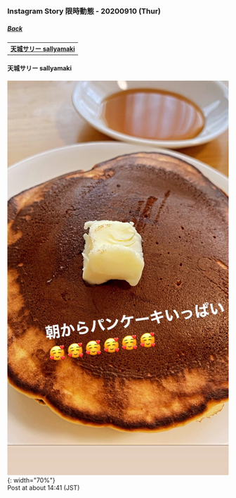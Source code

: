 ### Instagram Story 限時動態 - 20200910 (Thur)
##### [Back](../../IGstory_List.md)

<table>
<tr>
<th><a href="#sallyamaki">天城サリー sallyamaki</a></th>
</tr>
</table>

<a name="sallyamaki"></a>
#### 天城サリー sallyamaki

![20200910_sallyamaki_1](../../../../../Album/Instagram/IGstory/Sep2020/20200910/20200910_sallyamaki_1.jpg){: width="70%"}  
Post at about 14:41 (JST)  
